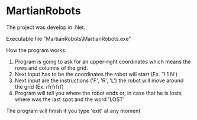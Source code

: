 # MartianRobots

The project was develop in .Net.

Executable file "MartianRobots\MartianRobots.exe"

How the program works:
 1. Program is going to ask for an upper-right coordinates which means the rows and columns of the grid.
 2. Next input has to be the coordinates the robot will start (Ex. '1 1 N')
 3. Next input are the instructions ('F', 'R', 'L') the robot will move around the grid (Ex. rfrfrfrf)
 4. Program will tell you where the robot ends or, in case that he is losts, where was the last spot and the word 'LOST'

The program will finish if you type 'exit' at any moment
